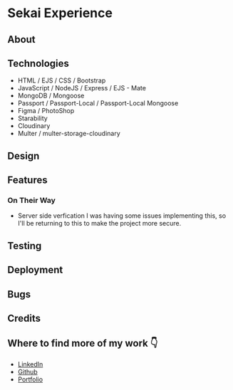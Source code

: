 # Sekai Experience

## About

## Technologies

- HTML / EJS / CSS / Bootstrap
- JavaScript / NodeJS / Express / EJS - Mate
- MongoDB / Mongoose
- Passport / Passport-Local / Passport-Local Mongoose
- Figma / PhotoShop
- Starability
- Cloudinary
- Multer / multer-storage-cloudinary

## Design

## Features

### On Their Way

- Server side verfication
I was having some issues implementing this, so I'll be returning to this to make the project more secure.

## Testing

## Deployment

## Bugs

## Credits

## Where to find more of my work 👇

- [LinkedIn](https://www.linkedin.com/in/charlotte-stone-web/)
- [Github](https://github.com/Terafora)
- [Portfolio](https://terafora.github.io/Portfolio-Site/)
